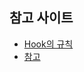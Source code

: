 ## 참고 사이트 
- [Hook의 규칙](https://ko.reactjs.org/docs/hooks-rules.html)
- [참고](https://dkmqflx.github.io/frontend/2021/05/13/react-effect-conditionally-error/)
